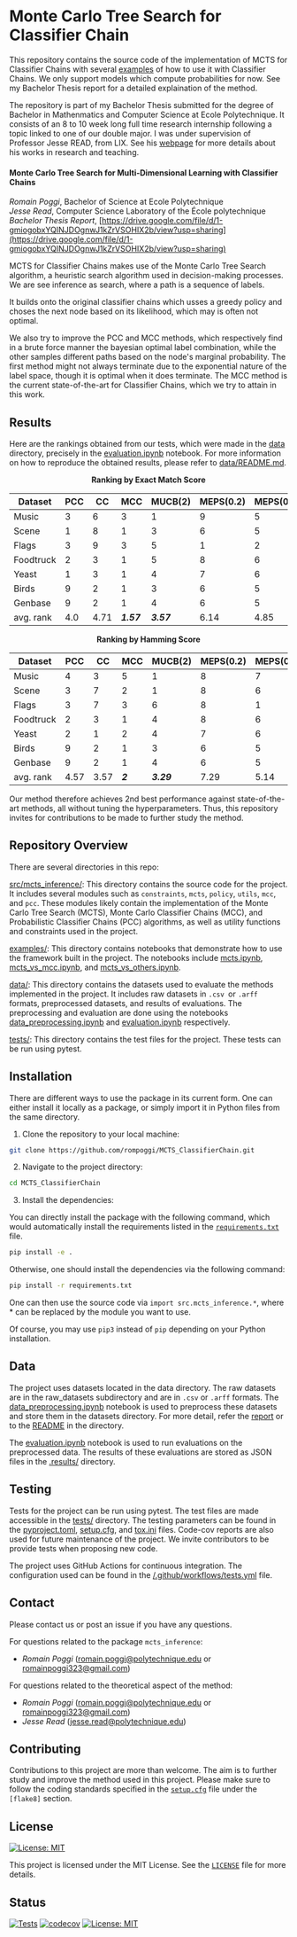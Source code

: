 # Monte Carlo Tree Search for Classifier Chain

This repository contains the source code of the implementation of MCTS for Classifier Chains with several [examples](./examples/) of how to use it with Classifier Chains. We only support models which compute probabilities for now. See my Bachelor Thesis report for a detailed explaination of the method. 

The repository is part of my Bachelor Thesis submitted for the degree of Bachelor in Mathenmatics and Computer Science at Ecole Polytechnique. It consists of an 8 to 10 week long full time research internship following a topic linked to one of our double major. I was under supervision of Professor Jesse READ, from LIX. See his [webpage](https://jmread.github.io/index.html) for more details about his works in research and teaching.

#### Monte Carlo Tree Search for Multi-Dimensional Learning with Classifier Chains
*Romain Poggi*, Bachelor of Science at Ecole Polytechnique <br>
*Jesse Read*, Computer Science Laboratory of the École polytechnique <br>
*Bachelor Thesis Report*, [https://drive.google.com/file/d/1-gmiogobxYQINJDOgnwJ1kZrVSOHIX2b/view?usp=sharing](https://drive.google.com/file/d/1-gmiogobxYQINJDOgnwJ1kZrVSOHIX2b/view?usp=sharing)


MCTS for Classifier Chains makes use of the Monte Carlo Tree Search algorithm, a heuristic search algorithm used in decision-making processes. We are see inference as search, where a path is a sequence of labels.

It builds onto the original classifier chains which usses a greedy policy and choses the next node based on its likelihood, which may is often not optimal.

We also try to improve the PCC and MCC methods, which respectively find in a brute force manner the bayesian optimal label combination, while the other samples different paths based on the node's marginal probability. The first method might not always terminate due to the exponential nature of the label space, though it is optimal when it does terminate. The MCC method is the current state-of-the-art for Classifier Chains, which we try to attain in this work.

## Results

Here are the rankings obtained from our tests, which were made in the [data](./data/) directory, precisely in the [evaluation.ipynb](/data/evaluation.ipynb) notebook. For more information on how to reproduce the obtained results, please refer to [data/README.md](/data/README.md).

<div align="center"><strong>Ranking by Exact Match Score</strong></div>

| Dataset   | PCC  | CC  | MCC | MUCB(2) | MEPS(0.2) | MEPS(0.5) | MTMS(1,1) | M1UCB(2) | M1EPS(0.2) |
|-----------|------|-----|-----|---------|-----------|-----------|-----------|----------|------------|
| Music     | 3    | 6   | 3   | 1       | 9         | 5         | 7         | 2        | 8          |
| Scene     | 1    | 8   | 1   | 3       | 6         | 5         | 6         | 4        | 9          |
| Flags     | 3    | 9   | 3   | 5       | 1         | 2         | 6         | 8        | 6          |
| Foodtruck | 2    | 3   | 1   | 5       | 8         | 6         | 4         | 9        | 7          |
| Yeast     | 1    | 3   | 1   | 4       | 7         | 6         | 5         | 9        | 8          |
| Birds     | 9    | 2   | 1   | 3       | 6         | 5         | 4         | 8        | 7          |
| Genbase   | 9    | 2   | 1   | 4       | 6         | 5         | 3         | 8        | 7          |
| avg. rank | 4.0  | 4.71| ***1.57*** | ***3.57***    | 6.14      | 4.85      | 5.0       | 6.85     | 7.43       |

<div align="center"><strong>Ranking by Hamming Score</strong></div>

| Dataset   | PCC  | CC  | MCC | MUCB(2) | MEPS(0.2) | MEPS(0.5) | MTMS(1,1) | M1UCB(2) | M1EPS(0.2) |
|-----------|------|-----|-----|---------|-----------|-----------|-----------|----------|------------|
| Music     | 4    | 3   | 5   | 1       | 8         | 7         | 6         | 2        | 9          |
| Scene     | 3    | 7   | 2   | 1       | 8         | 6         | 5         | 4        | 9          |
| Flags     | 3    | 7   | 3   | 6       | 8         | 1         | 2         | 5        | 9          |
| Foodtruck | 2    | 3   | 1   | 4       | 8         | 6         | 5         | 9        | 7          |
| Yeast     | 2    | 1   | 2   | 4       | 7         | 6         | 5         | 9        | 8          |
| Birds     | 9    | 2   | 1   | 3       | 6         | 5         | 4         | 8        | 7          |
| Genbase   | 9    | 2   | 1   | 4       | 6         | 5         | 3         | 8        | 7          |
| avg. rank | 4.57 | 3.57| ***2***   | ***3.29***    | 7.29      | 5.14      | 4.29      | 6.429    | 8.0        |

Our method therefore achieves 2nd best performance against state-of-the-art methods, all without tuning the hyperparameters. Thus, this repository invites for contributions to be made to further study the method.

## Repository Overview

There are several directories in this repo:

[src/mcts_inference/](src/mcts_inference/): This directory contains the source code for the project. It includes several modules such as `constraints`, `mcts`, `policy`, `utils`, `mcc`, and `pcc`. These modules likely contain the implementation of the Monte Carlo Tree Search (MCTS), Monte Carlo Classifier Chains (MCC), and Probabilistic Classifier Chains (PCC) algorithms, as well as utility functions and constraints used in the project.

[examples/](examples/): This directory contains notebooks that demonstrate how to use the framework built in the project. The notebooks include [mcts.ipynb](/examples/mcts.ipynb), [mcts_vs_mcc.ipynb](/examples/mcts_vs_mcc.ipynb), and [mcts_vs_others.ipynb](/examples/mcts_vs_others.ipynb).

[data/](data/): This directory contains the datasets used to evaluate the methods implemented in the project. It includes raw datasets in `.csv `or `.arff` formats, preprocessed datasets, and results of evaluations. The preprocessing and evaluation are done using the notebooks [data_preprocessing.ipynb](/data/data_preprocessing.ipynb) and [evaluation.ipynb](/data/evaluation.ipynb) respectively.

[tests/](tests/): This directory contains the test files for the project. These tests can be run using pytest.

## Installation

There are different ways to use the package in its current form. One can either install it locally as a package, or simply import it in Python files from the same directory.

1. Clone the repository to your local machine:

```bash
git clone https://github.com/rompoggi/MCTS_ClassifierChain.git
```

2. Navigate to the project directory:

```bash
cd MCTS_ClassifierChain
```

3. Install the dependencies:

You can directly install the package with the following command, which would automatically install the requirements listed in the [```requirements.txt```](/requirements.txt) file.

```bash
pip install -e .
```

Otherwise, one should install the dependencies via the following command:

```bash
pip install -r requirements.txt
```

One can then use the source code via ```import src.mcts_inference.*```, where * can be replaced by the module you want to use.

Of course, you may use `pip3` instead of `pip` depending on your Python installation.


## Data
The project uses datasets located in the data directory. The raw datasets are in the raw_datasets subdirectory and are in `.csv` or `.arff` formats. The [data_preprocessing.ipynb](/data/data_preprocessing.ipynb) notebook is used to preprocess these datasets and store them in the datasets directory. For more detail, refer the [report](https://drive.google.com/file/d/1-gmiogobxYQINJDOgnwJ1kZrVSOHIX2b/view?usp=sharing) or to the [README](/data/README.md) in the directory.

The [evaluation.ipynb](/data/evaluation.ipynb) notebook is used to run evaluations on the preprocessed data. The results of these evaluations are stored as JSON files in the [.results/](/data/.results/) directory.

## Testing
Tests for the project can be run using pytest. The test files are made accessible in the [tests/](tests/) directory. The testing parameters can be found in the [pyproject.toml](pyproject.toml), [setup.cfg](setup.cfg), and [tox.ini](tox.ini) files. Code-cov reports are also used for future maintenance of the project. We invite contributors to be provide tests when proposing new code.

The project uses GitHub Actions for continuous integration. The configuration used can be found in the [/.github/workflows/tests.yml](/.github/workflows/tests.yml) file.


## Contact

Please contact us or post an issue if you have any questions.

For questions related to the package `mcts_inference`:
* *Romain Poggi* ([romain.poggi@polytechnique.edu](romain.poggi@polytechnique.edu) or [romainpoggi323@gmail.com](romainpoggi323@gmail.com))

For questions related to the theoretical aspect of the method:
* *Romain Poggi* ([romain.poggi@polytechnique.edu](romain.poggi@polytechnique.edu) or [romainpoggi323@gmail.com](romainpoggi323@gmail.com))
* *Jesse Read* ([jesse.read@polytechnique.edu](jesse.read@polytechnique.edu))

## Contributing
Contributions to this project are more than welcome. The aim is to further study and improve the method used in this project. Please make sure to follow the coding standards specified in the [`setup.cfg`]("setup.cfg") file under the `[flake8]` section.


## License
[![License: MIT](https://img.shields.io/badge/License-MIT-orange.svg)](https://opensource.org/licenses/MIT)

This project is licensed under the MIT License. See the [`LICENSE`](LICENSE) file for more details. 


## Status

[![Tests](https://github.com/rompoggi/MCTS_ClassifierChain/actions/workflows/tests.yml/badge.svg)](https://github.com/rompoggi/MCTS_ClassifierChain/actions)
[![codecov](https://codecov.io/gh/rompoggi/MCTS_ClassifierChain/graph/badge.svg?token=N9FSNH021E)](https://codecov.io/gh/rompoggi/MCTS_ClassifierChain)
[![License: MIT](https://img.shields.io/badge/License-MIT-orange.svg)](https://opensource.org/licenses/MIT)